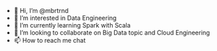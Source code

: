 - 👋 Hi, I’m @mbrtrnd
- 👀 I’m interested in Data Engineering
- 🌱 I’m currently learning Spark with Scala
- 💞️ I’m looking to collaborate on Big Data topic and Cloud Engineering
- 📫 How to reach me chat

<!---
mbrtrnd/mbrtrnd is a ✨ special ✨ repository because its `README.md` (this file) appears on your GitHub profile.
You can click the Preview link to take a look at your changes.
--->
